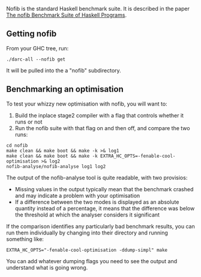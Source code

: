
Nofib is the standard Haskell benchmark suite. It is described in the paper [The nofib Benchmark Suite of Haskell Programs](http://www.haskell.org/ghc/docs/papers/nofib.ps.gz).

## Getting nofib


From your GHC tree, run:

```wiki
./darc-all --nofib get
```


It will be pulled into the a "nofib" subdirectory.

## Benchmarking an optimisation


To test your whizzy new optimisation with nofib, you will want to:

1. Build the inplace stage2 compiler with a flag that controls whether it runs or not
1. Run the nofib suite with that flag on and then off, and compare the two runs:

```wiki
cd nofib
make clean && make boot && make -k >& log1
make clean && make boot && make -k EXTRA_HC_OPTS=-fenable-cool-optimisation >& log2
nofib-analyse/nofib-analyse log1 log2
```


The output of the nofib-analyse tool is quite readable, with two provisios:

- Missing values in the output typically mean that the benchmark crashed and may indicate a problem with your optimisation
- If a difference between the two modes is displayed as an absolute quantity instead of a percentage, it means that the difference was below the threshold at which the analyser considers it significant


If the comparison identifies any particularly bad benchmark results, you can run them individually by changing into their directory and running something like:

```wiki
EXTRA_HC_OPTS="-fenable-cool-optimisation -ddump-simpl" make
```


You can add whatever dumping flags you need to see the output and understand what is going wrong.
